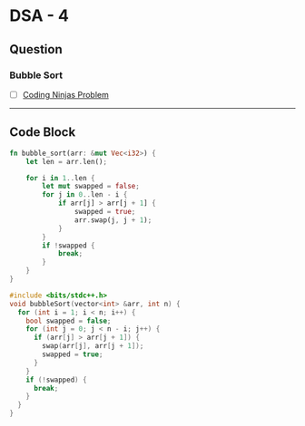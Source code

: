 # DSA - 4

## Question

### Bubble Sort

- [ ] [Coding Ninjas Problem](https://www.naukri.com/code360/problems/bubble-sort_980524)

---

## Code Block

```rust
fn bubble_sort(arr: &mut Vec<i32>) {
    let len = arr.len();

    for i in 1..len {
        let mut swapped = false;
        for j in 0..len - i {
            if arr[j] > arr[j + 1] {
                swapped = true;
                arr.swap(j, j + 1);
            }
        }
        if !swapped {
            break;
        }
    }
}
```

```c++
#include <bits/stdc++.h>
void bubbleSort(vector<int> &arr, int n) {
  for (int i = 1; i < n; i++) {
    bool swapped = false;
    for (int j = 0; j < n - i; j++) {
      if (arr[j] > arr[j + 1]) {
        swap(arr[j], arr[j + 1]);
        swapped = true;
      }
    }
    if (!swapped) {
      break;
    }
  }
}
```

<!-- ## Code Image

![alt text](image.png) -->
